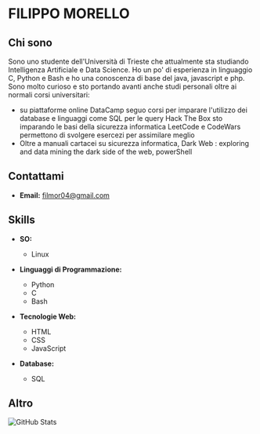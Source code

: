 # FILIPPO MORELLO

## Chi sono

Sono uno studente dell'Università di Trieste che attualmente sta studiando Intelligenza Artificiale e Data Science. 
Ho un po' di esperienza in linguaggio C, Python e Bash e ho una conoscenza di base del java, javascript e php.
Sono molto curioso e sto portando avanti anche studi personali oltre ai normali corsi universitari:
  - su piattaforme online
      DataCamp seguo corsi per imparare l'utilizzo dei database e linguaggi come SQL per le query
      Hack The Box sto imparando le basi della sicurezza informatica
      LeetCode e CodeWars permettono di svolgere esercezi per assimilare meglio
  - Oltre a manuali cartacei su sicurezza informatica, Dark Web : exploring and data mining the dark side of the web, powerShell

## Contattami

- **Email:** [filmor04@gmail.com](filmor04@gmail.com)

## Skills

- **SO:**
  - Linux

- **Linguaggi di Programmazione:**
  - Python
  - C
  - Bash

- **Tecnologie Web:**
  - HTML
  - CSS
  - JavaScript

- **Database:**
  - SQL

## Altro


![GitHub Stats](https://github-readme-stats.vercel.app/api?username=Il-Moro&show_icons=true&theme=radical)

